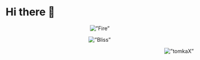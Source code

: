 # Hi there 👋

<p align="center">
  <img src="https://c.tenor.com/xuFoluWMaAoAAAAC/tenor.gif" alt=”Fire” />
</p>

<p align="center">
  <img src="https://www.screamhorrormag.com/wp-content/uploads/2019/08/New-Trailer-for-Bliss.png" alt=”Bliss” />
</p>

<p align="right">
  <img src="https://komarev.com/ghpvc/?username=Inigoliz&color=orange&style=flat-square&label=VISITOR+COUNT" alt=”tomkaX” />
</p>

<!--
**Inigoliz/Inigoliz** is a ✨ _special_ ✨ repository because its `README.md` (this file) appears on your GitHub profile.

Here are some ideas to get you started:

- 🔭 I’m currently working on ...
- 🌱 I’m currently learning ...
- 👯 I’m looking to collaborate on ...
- 🤔 I’m looking for help with ...
- 💬 Ask me about ...
- 📫 How to reach me: ...
- 😄 Pronouns: ...
- ⚡ Fun fact: ...
-->
